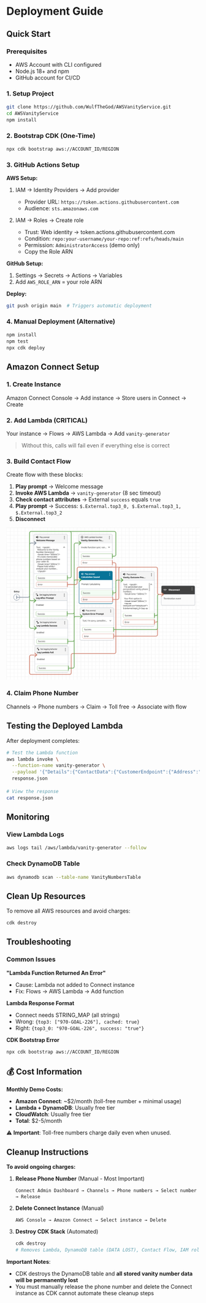 # Deployment Guide

## Quick Start

### Prerequisites
- AWS Account with CLI configured
- Node.js 18+ and npm
- GitHub account for CI/CD

### 1. Setup Project
```bash
git clone https://github.com/WulfTheGod/AWSVanityService.git
cd AWSVanityService
npm install
```

### 2. Bootstrap CDK (One-Time)
```bash
npx cdk bootstrap aws://ACCOUNT_ID/REGION
```

### 3. GitHub Actions Setup

**AWS Setup:**
1. IAM → Identity Providers → Add provider
   - Provider URL: `https://token.actions.githubusercontent.com`
   - Audience: `sts.amazonaws.com`

2. IAM → Roles → Create role
   - Trust: Web identity → token.actions.githubusercontent.com
   - Condition: `repo:your-username/your-repo:ref:refs/heads/main`
   - Permission: `AdministratorAccess` (demo only)
   - Copy the Role ARN

**GitHub Setup:**
1. Settings → Secrets → Actions → Variables
2. Add `AWS_ROLE_ARN` = your role ARN

**Deploy:**
```bash
git push origin main  # Triggers automatic deployment
```

### 4. Manual Deployment (Alternative)
```bash
npm install
npm test
npx cdk deploy
```

## Amazon Connect Setup

### 1. Create Instance
Amazon Connect Console → Add instance → Store users in Connect → Create

### 2. Add Lambda (CRITICAL)
Your instance → Flows → AWS Lambda → Add `vanity-generator`
> Without this, calls will fail even if everything else is correct

### 3. Build Contact Flow
Create flow with these blocks:
1. **Play prompt** → Welcome message
2. **Invoke AWS Lambda** → `vanity-generator` (8 sec timeout)
3. **Check contact attributes** → External `success` equals `true`
4. **Play prompt** → Success: `$.External.top3_0, $.External.top3_1, $.External.top3_2`
5. **Disconnect**

![Connect Flow Example](./exampleflow.png)

### 4. Claim Phone Number
Channels → Phone numbers → Claim → Toll free → Associate with flow

## Testing the Deployed Lambda

After deployment completes:

```bash
# Test the Lambda function
aws lambda invoke \
  --function-name vanity-generator \
  --payload '{"Details":{"ContactData":{"CustomerEndpoint":{"Address":"+15555551234"}}}}' \
  response.json

# View the response
cat response.json
```

## Monitoring

### View Lambda Logs
```bash
aws logs tail /aws/lambda/vanity-generator --follow
```

### Check DynamoDB Table
```bash
aws dynamodb scan --table-name VanityNumbersTable
```

## Clean Up Resources

To remove all AWS resources and avoid charges:

```bash
cdk destroy
```

## Troubleshooting

### Common Issues

**"Lambda Function Returned An Error"**
- Cause: Lambda not added to Connect instance
- Fix: Flows → AWS Lambda → Add function

**Lambda Response Format**
- Connect needs STRING_MAP (all strings)
- Wrong: `{top3: ["970-GOAL-226"], cached: true}`
- Right: `{top3_0: "970-GOAL-226", success: "true"}`

**CDK Bootstrap Error**
```bash
npx cdk bootstrap aws://ACCOUNT_ID/REGION
```

## 💰 Cost Information

**Monthly Demo Costs:**
- **Amazon Connect**: ~$2/month (toll-free number + minimal usage)
- **Lambda + DynamoDB**: Usually free tier
- **CloudWatch**: Usually free tier
- **Total**: $2-5/month

⚠️ **Important**: Toll-free numbers charge daily even when unused.

## Cleanup Instructions

**To avoid ongoing charges:**

1. **Release Phone Number** (Manual - Most Important)
   ```
   Connect Admin Dashboard → Channels → Phone numbers → Select number → Release
   ```

2. **Delete Connect Instance** (Manual)
   ```
   AWS Console → Amazon Connect → Select instance → Delete
   ```

3. **Destroy CDK Stack** (Automated)
   ```bash
   cdk destroy
   # Removes Lambda, DynamoDB table (DATA LOST), Contact Flow, IAM roles
   ```

**Important Notes**:
- CDK destroys the DynamoDB table and **all stored vanity number data will be permanently lost**
- You must manually release the phone number and delete the Connect instance as CDK cannot automate these cleanup steps
